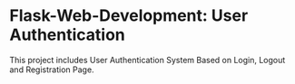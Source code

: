 # Flask-Web-Development: User Authentication
This project includes User Authentication System Based on Login, Logout and Registration Page.
